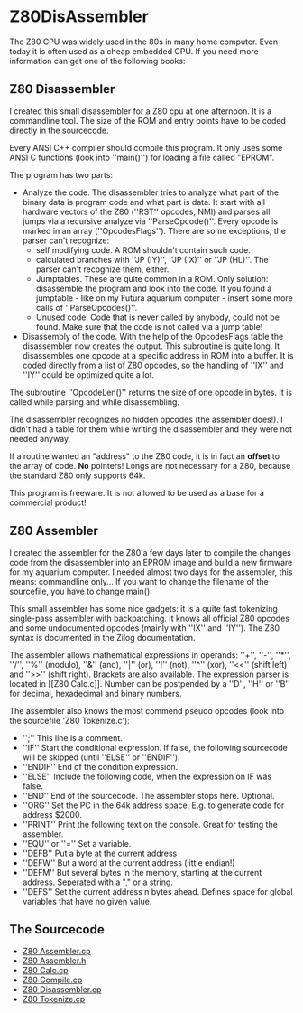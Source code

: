# Z80DisAssembler

The Z80 CPU was widely used in the 80s in many home computer. Even today it is often used as a cheap embedded CPU. If you need more information can get one of the following books:

Z80 Disassembler
----------------

I created this small disassembler for a Z80 cpu at one afternoon. It is a commandline tool. The size of the ROM and entry points have to be coded directly in the sourcecode.

Every ANSI C++ compiler should compile this program. It only uses some ANSI C functions (look into ''main()'') for loading a file called "EPROM".

The program has two parts:

  - Analyze the code. The disassembler tries to analyze what part of the binary data is program code and what part is data. It start with all hardware vectors of the Z80 (''RST'' opcodes, NMI) and parses all jumps via a recursive analyze via ''ParseOpcode()''. Every opcode is marked in an array (''OpcodesFlags''). There are some exceptions, the parser can't recognize:
    - self modifying code. A ROM shouldn't contain such code.
    - calculated branches with ''JP (IY)'', ''JP (IX)'' or ''JP (HL)''. The parser can't recognize them, either.
    - Jumptables. These are quite common in a ROM. Only solution: disassemble the program and look into the code. If you found a jumptable - like on my Futura aquarium computer - insert some more calls of ''ParseOpcodes()''.
    - Unused code. Code that is never called by anybody, could not be found. Make sure that the code is not called via a jump table!
  - Disassembly of the code. With the help of the OpcodesFlags table the disassembler now creates the output. This subroutine is quite long. It disassembles one opcode at a specific address in ROM into a buffer. It is coded directly from a list of Z80 opcodes, so the handling of ''IX'' and ''IY'' could be optimized quite a lot.

The subroutine ''OpcodeLen()'' returns the size of one opcode in bytes. It is called while parsing and while disassembling.

The disassembler recognizes no hidden opcodes (the assembler does!). I didn't had a table for them while writing the disassembler and they were not needed anyway.

If a routine wanted an "address" to the Z80 code, it is in fact an **offset** to the array of code. **No** pointers! Longs are not necessary for a Z80, because the standard Z80 only supports 64k.

This program is freeware. It is not allowed to be used as a base for a commercial product!

Z80 Assembler
-------------

I created the assembler for the Z80 a few days later to compile the changes code from the disassembler into an EPROM image and build a new firmware for my aquarium computer. I needed almost two days for the assembler, this means: commandline only... If you want to change the filename of the sourcefile, you have to change main().

This small assembler has some nice gadgets: it is a quite fast tokenizing single-pass assembler with backpatching. It knows all official Z80 opcodes and some undocumented opcodes (mainly with ''IX'' and ''IY''). The Z80 syntax is documented in the Zilog documentation.

The assembler allows mathematical expressions in operands: ''+'', ''-'', ''*'', ''/'', ''%'' (modulo), ''&'' (and), ''|'' (or), ''!'' (not), ''^'' (xor), ''<<'' (shift left) and ''>>'' (shift right). Brackets are also available. The expression parser is located in [[Z80 Calc.c]]. Number can be postpended by a ''D'', ''H'' or ''B'' for decimal, hexadecimal and binary numbers.

The assembler also knows the most commend pseudo opcodes (look into the sourcefile 'Z80 Tokenize.c'):

  * '';'' This line is a comment.
  * ''IF'' Start the conditional expression. If false, the following sourcecode will be skipped (until ''ELSE'' or ''ENDIF'').
  * ''ENDIF'' End of the condition expression.
  * ''ELSE'' Include the following code, when the expression on IF was false.
  * ''END'' End of the sourcecode. The assembler stops here. Optional.
  * ''ORG'' Set the PC in the 64k address space. E.g. to generate code for address $2000.
  * ''PRINT'' Print the following text on the console. Great for testing the assembler.
  * ''EQU'' or ''='' Set a variable.
  * ''DEFB'' Put a byte at the current address
  * ''DEFW'' But a word at the current address (little endian!)
  * ''DEFM'' But several bytes in the memory, starting at the current address. Seperated with a "," or a string.
  * ''DEFS'' Set the current address n bytes ahead. Defines space for global variables that have no given value.

The Sourcecode
--------------

  * [Z80 Assembler.cp](z80_assembler.cp)
  * [Z80 Assembler.h](z80_assembler.h)
  * [Z80 Calc.cp](z80_calc.cp)
  * [Z80 Compile.cp](z80_compile.cp)
  * [Z80 Disassembler.cp](z80_disassembler.cp)
  * [Z80 Tokenize.cp](z80_tokenize.cp)
